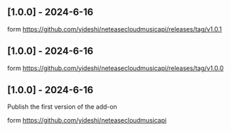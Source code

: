 
## [1.0.0] - 2024-6-16
form https://github.com/yideshi/neteasecloudmusicapi/releases/tag/v1.0.1

## [1.0.0] - 2024-6-16
form https://github.com/yideshi/neteasecloudmusicapi/releases/tag/v1.0.0

## [1.0.0] - 2024-6-16

Publish the first version of the add-on

form https://github.com/yideshi/neteasecloudmusicapi
